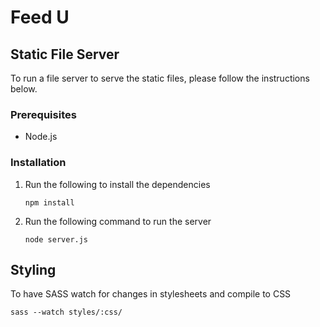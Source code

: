 # Feed U

## Static File Server

To run a file server to serve the static files, please follow the instructions below.

### Prerequisites
- Node.js

### Installation

1. Run the following to install the dependencies

    ```
    npm install
    ```

2. Run the following command to run the server
    ```
    node server.js
    ```


## Styling

To have SASS watch for changes in stylesheets and compile to CSS

```
sass --watch styles/:css/
```